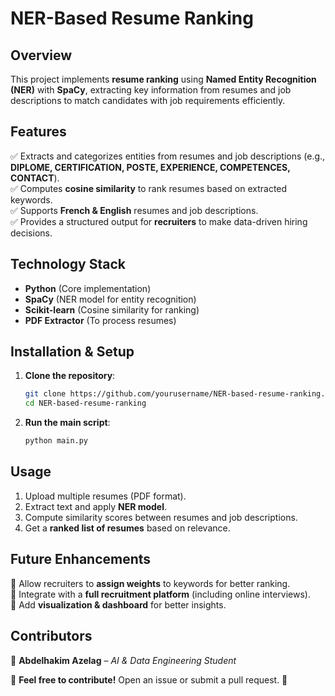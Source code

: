 # **NER-Based Resume Ranking**  

## **Overview**  
This project implements **resume ranking** using **Named Entity Recognition (NER)** with **SpaCy**, extracting key information from resumes and job descriptions to match candidates with job requirements efficiently.  

## **Features**  
✅ Extracts and categorizes entities from resumes and job descriptions (e.g., **DIPLOME, CERTIFICATION, POSTE, EXPERIENCE, COMPETENCES, CONTACT**).  
✅ Computes **cosine similarity** to rank resumes based on extracted keywords.  
✅ Supports **French & English** resumes and job descriptions.  
✅ Provides a structured output for **recruiters** to make data-driven hiring decisions.  

## **Technology Stack**  
- **Python** (Core implementation)  
- **SpaCy** (NER model for entity recognition)  
- **Scikit-learn** (Cosine similarity for ranking)  
- **PDF Extractor** (To process resumes)  

## **Installation & Setup**  
1. **Clone the repository**:  
   ```bash
   git clone https://github.com/yourusername/NER-based-resume-ranking.git
   cd NER-based-resume-ranking
   ```  
2. **Run the main script**:  
   ```bash
   python main.py
   ```  

## **Usage**  
1. Upload multiple resumes (PDF format).  
2. Extract text and apply **NER model**.  
3. Compute similarity scores between resumes and job descriptions.  
4. Get a **ranked list of resumes** based on relevance.  

## **Future Enhancements**  
🔹 Allow recruiters to **assign weights** to keywords for better ranking.  
🔹 Integrate with a **full recruitment platform** (including online interviews).  
🔹 Add **visualization & dashboard** for better insights.  

## **Contributors**  
👤 **Abdelhakim Azelag** – *AI & Data Engineering Student*  

📌 **Feel free to contribute!** Open an issue or submit a pull request. 🚀  

